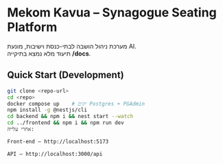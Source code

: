# Mekom Kavua – Synagogue Seating Platform

מערכת ניהול הושבה לבתי-כנסת וישיבות, מונעת AI.  
תיעוד מלא נמצא בתיקייה **/docs**.

## Quick Start (Development)
```bash
git clone <repo-url>
cd <repo>
docker compose up    # יקים Postgres + PGAdmin
npm install -g @nestjs/cli
cd backend && npm i && nest start --watch
cd ../frontend && npm i && npm run dev
אחרי עלייה:

Front-end – http://localhost:5173

API – http://localhost:3000/api